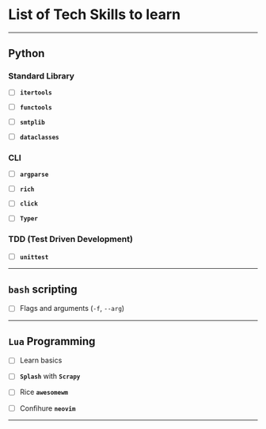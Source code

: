 # List of Tech Skills to learn

---

## Python

### Standard Library

* [ ] **`itertools`**

* [ ] **`functools`**

* [ ] **`smtplib`**

* [ ] **`dataclasses`**

### CLI

* [ ] **`argparse`**

* [ ] **`rich`**

* [ ] **`click`**

* [ ] **`Typer`**

### TDD (Test Driven Development)

* [ ] **`unittest`**

---

## **`bash`** scripting

* [ ] Flags and arguments (`-f`, `--arg`)

---

## **`Lua`** Programming

* [ ] Learn basics

* [ ] **`Splash`** with **`Scrapy`**

* [ ] Rice **`awesomewm`**

* [ ] Confihure **`neovim`**

---
